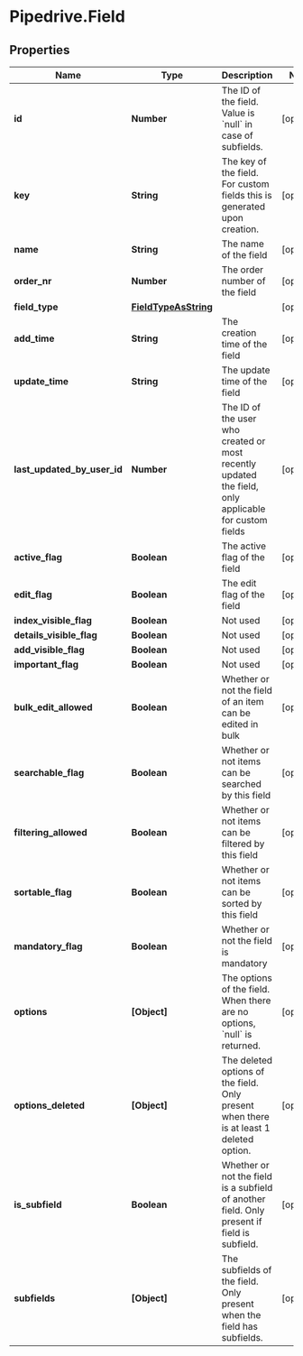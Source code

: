 # Pipedrive.Field

## Properties

Name | Type | Description | Notes
------------ | ------------- | ------------- | -------------
**id** | **Number** | The ID of the field. Value is &#x60;null&#x60; in case of subfields. | [optional] 
**key** | **String** | The key of the field. For custom fields this is generated upon creation. | [optional] 
**name** | **String** | The name of the field | [optional] 
**order_nr** | **Number** | The order number of the field | [optional] 
**field_type** | [**FieldTypeAsString**](FieldTypeAsString.md) |  | [optional] 
**add_time** | **String** | The creation time of the field | [optional] 
**update_time** | **String** | The update time of the field | [optional] 
**last_updated_by_user_id** | **Number** | The ID of the user who created or most recently updated the field, only applicable for custom fields | [optional] 
**active_flag** | **Boolean** | The active flag of the field | [optional] 
**edit_flag** | **Boolean** | The edit flag of the field | [optional] 
**index_visible_flag** | **Boolean** | Not used | [optional] 
**details_visible_flag** | **Boolean** | Not used | [optional] 
**add_visible_flag** | **Boolean** | Not used | [optional] 
**important_flag** | **Boolean** | Not used | [optional] 
**bulk_edit_allowed** | **Boolean** | Whether or not the field of an item can be edited in bulk | [optional] 
**searchable_flag** | **Boolean** | Whether or not items can be searched by this field | [optional] 
**filtering_allowed** | **Boolean** | Whether or not items can be filtered by this field | [optional] 
**sortable_flag** | **Boolean** | Whether or not items can be sorted by this field | [optional] 
**mandatory_flag** | **Boolean** | Whether or not the field is mandatory | [optional] 
**options** | **[Object]** | The options of the field. When there are no options, &#x60;null&#x60; is returned. | [optional] 
**options_deleted** | **[Object]** | The deleted options of the field. Only present when there is at least 1 deleted option. | [optional] 
**is_subfield** | **Boolean** | Whether or not the field is a subfield of another field. Only present if field is subfield. | [optional] 
**subfields** | **[Object]** | The subfields of the field. Only present when the field has subfields. | [optional] 


